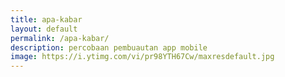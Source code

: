 ```yaml
---
title: apa-kabar
layout: default
permalink: /apa-kabar/
description: percobaan pembuautan app mobile
image: https://i.ytimg.com/vi/pr98YTH67Cw/maxresdefault.jpg
---
```

